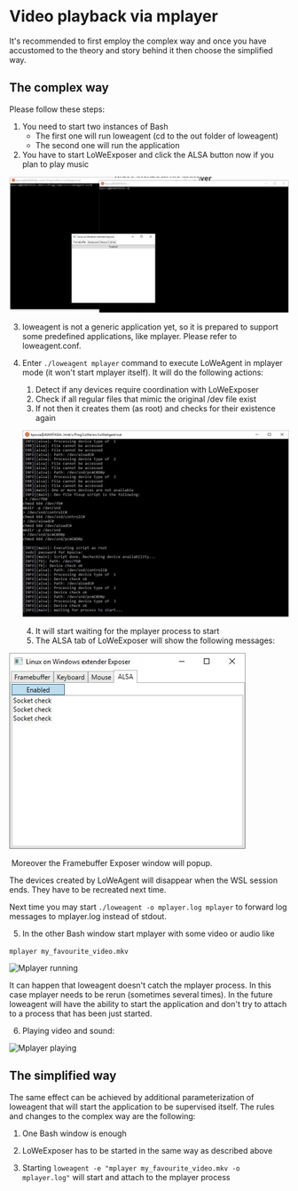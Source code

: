 # Video playback via mplayer

It's recommended to first employ the complex way and once you have accustomed to the theory and story behind it then choose the simplified way.

## The complex way

Please follow these steps:

1. You need to start two instances of Bash
   - The first one will run loweagent  (cd to the out folder of loweagent)
   - The second one will run the application
2. You have to start LoWeExposer and click the ALSA button now if you plan to play music

![whatweneed](img/mplayer/01_whatweneed.jpg "Starting needed programs")

3. loweagent is not a generic application yet, so it is prepared to support some predefined applications, like mplayer. Please refer to loweagent.conf.

4. Enter ```./loweagent mplayer``` command to execute LoWeAgent in mplayer mode (it won't start mplayer itself). It will do the following actions:

   1. Detect if any devices require coordination with LoWeExposer
   2. Check if all regular files that mimic the original /dev file exist
   3. If not then it creates them (as root) and checks for their existence again 

   ![Creating devices](img/mplayer/02_credevs.jpg "Creating devices")

   4. It will start waiting for the mplayer process to start
   5. The ALSA tab of LoWeExposer will show the following messages:

![ALSA tab](img/mplayer/03_alsacheck.jpg "ALSA check")

​		Moreover the Framebuffer Exposer window will popup.

The devices created by LoWeAgent will disappear when the WSL session ends. They have to be recreated next time.

Next time you may start   ```./loweagent -o mplayer.log mplayer``` to forward log messages to mplayer.log instead of stdout.

5. In the other Bash window start mplayer with some video or audio like 

```mplayer my_favourite_video.mkv  ```

![Mplayer running](img/mplayer/04_mplayer.jpg "Mplayer running")

It can happen that loweagent doesn't catch the mplayer process. In this case mplayer needs to be rerun (sometimes several times). In the future loweagent will have the ability to start the application and don't try to attach to a process that has been just started.

6. Playing video and sound:

![Mplayer playing](img/mplayer/05_running.jpg "Mplayer playing")

## The simplified way

The same effect can be achieved by additional parameterization of loweagent that will start the application to be supervised itself. The rules and changes to the complex way are the following:

1. One Bash window is enough

2. LoWeExposer has to be started in the same way as described above

3. Starting ```loweagent -e "mplayer my_favourite_video.mkv -o mplayer.log"``` will start and attach to the mplayer process

   ​